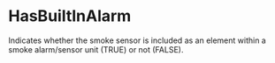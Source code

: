 HasBuiltInAlarm
===============

Indicates whether the smoke sensor is included as an element within a smoke alarm/sensor unit (TRUE) or not (FALSE).
